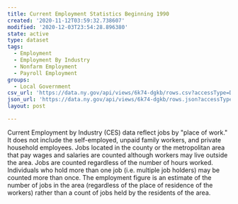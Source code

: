 ```yaml
---
title: Current Employment Statistics Beginning 1990
created: '2020-11-12T03:59:32.738607'
modified: '2020-12-03T23:54:28.896380'
state: active
type: dataset
tags:
  - Employment
  - Employment By Industry
  - Nonfarm Employment
  - Payroll Employment
groups:
  - Local Government
csv_url: 'https://data.ny.gov/api/views/6k74-dgkb/rows.csv?accessType=DOWNLOAD'
json_url: 'https://data.ny.gov/api/views/6k74-dgkb/rows.json?accessType=DOWNLOAD'
layout: post

---
```

Current Employment by Industry (CES) data reflect jobs by "place of work." It does not include the self-employed, unpaid family workers, and private household employees. Jobs located in the county or the metropolitan area that pay wages and salaries are counted although workers may live outside the area. Jobs are counted regardless of the number of hours worked. Individuals who hold more than one job (i.e. multiple job holders) may be counted more than once. The employment figure is an estimate of the number of jobs in the area (regardless of the place of residence of the workers) rather than a count of jobs held by the residents of the area.
